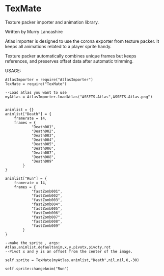 # TexMate
Texture packer importer and animation library. 

Written by Murry Lancashire

Atlas importer is designed to use the corona exporter from texture packer. 
It keeps all animations related to a player sprite handy. 

Texture packer automatically combines unique frames but keeps references, and preserves offset data after automatic trimming. 

USAGE:

	AtlasImporter = require("AtlasImporter")
	TexMate = require("TexMate")

	--Load atlas you want to use 
	myAtlas = AtlasImporter.loadAtlas("ASSETS.Atlas",ASSETS.Atlas.png")


	animlist = {}
	animlist["Death"] = {
		framerate = 14,
		frames = {
				"Death001",
				"Death002",
				"Death003",
				"Death004",
				"Death005",
				"Death006",
				"Death007",
				"Death008",
				"Death009"
			}
	}

	animlist["Run"] = {
		framerate = 14, 
		frames = {
				"fastZomb001",
				"fastZomb002",
				"fastZomb003",
				"fastZomb004",
				"fastZomb005",
				"fastZomb006",
				"fastZomb007",
				"fastZomb008",
				"fastZomb009"
			}
	}

	--make the sprite , args: Atlas,animlist,defaultanim,x,y,pivotx,pivoty,rot
	--Pivot x and y is an offset from the center of the image. 

	self.sprite = TexMate(myAtlas,animlist,"Death",nil,nil,0,-30)

	self.sprite:changeAnim("Run")